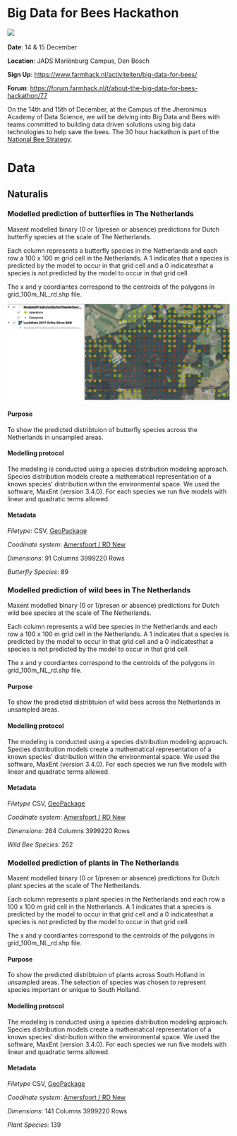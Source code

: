 # Big Data for Bees Hackathon

![](https://forum.farmhack.nl/uploads/default/original/1X/0b80356d1becfc73f48e015a915a08d2a4dc300b.png)

**Date**: 14 & 15 December

**Location**: JADS Mariënburg Campus, Den Bosch

**Sign Up**: https://www.farmhack.nl/activiteiten/big-data-for-bees/

**Forum**: https://forum.farmhack.nl/t/about-the-big-data-for-bees-hackathon/77


On the 14th and 15th of December, at the Campus of the Jheronimus Academy of Data Science, we will be delving into Big Data and Bees with teams committed to building data driven solutions using big data technologies to help save the bees. The 30 hour hackathon is part of the [National Bee Strategy](https://www.rijksoverheid.nl/onderwerpen/natuur-en-biodiversiteit/bijenstrategie).

# Data

## Naturalis

### Modelled prediction of butterflies in The Netherlands

Maxent modelled binary (0 or 1/presen or absence) predictions for Dutch butterfly species at the scale of The Netherlands. 

Each column represents a butterfly species in the Netherlands and each row a 100 x 100 m grid cell in the Netherlands. A 1 indicates that a species is predicted by the model to occur in that grid cell and a 0 indicatesthat a species is not predicted by the model to occur in that grid cell. 

The x and y coordiantes correspond to the centroids of the polygons in grid_100m_NL_rd.shp file.

![](https://raw.githubusercontent.com/FarmHackNL/Big-Data-for-Bees-Hackathon/master/images/butterflies.png)

#### Purpose
To show the predicted distribtuion of butterfly species across the Netherlands in unsampled areas.

#### Modelling protocol

The modeling is conducted using a species distribution modeling approach. Species distribution models create a mathematical representation of a known species' distribution within the environmental space. We used the software,  MaxEnt (version 3.4.0). For each species we run five models with linear and quadratic terms allowed.

#### Metadata

*Filetype*: CSV, [GeoPackage](https://www.geopackage.org)

*Coodinate system*: [Amersfoort / RD New](http://epsg.io/28992)

*Dimensions*: 91 Columns 3999220 Rows

*Butterfly Species*: 89

### Modelled prediction of wild bees in The Netherlands

Maxent modelled binary (0 or 1/presen or absence) predictions for Dutch wild bee species at the scale of The Netherlands. 

Each column represents a wild bee species in the Netherlands and each row a 100 x 100 m grid cell in the Netherlands. A 1 indicates that a species is predicted by the model to occur in that grid cell and a 0 indicatesthat a species is not predicted by the model to occur in that grid cell. 

The x and y coordiantes correspond to the centroids of the polygons in grid_100m_NL_rd.shp file.

#### Purpose
To show the predicted distribtuion of wild bees across the Netherlands in unsampled areas.

#### Modelling protocol

The modeling is conducted using a species distribution modeling approach. Species distribution models create a mathematical representation of a known species' distribution within the environmental space. We used the software,  MaxEnt (version 3.4.0). For each species we run five models with linear and quadratic terms allowed.

#### Metadata

*Filetype* CSV, [GeoPackage](https://www.geopackage.org)

*Coodinate system*: [Amersfoort / RD New](http://epsg.io/28992)

*Dimensions*: 264 Columns 3999220 Rows

*Wild Bee Species*: 262

### Modelled prediction of plants in The Netherlands

Maxent modelled binary (0 or 1/presen or absence) predictions for Dutch plant species at the scale of The Netherlands.
 
Each column represents a plant species in the Netherlands and each row a 100 x 100 m grid cell in the Netherlands. A 1 indicates that a species is predicted by the model to occur in that grid cell and a 0 indicatesthat a species is not predicted by the model to occur in that grid cell. 
 
 The x and y coordiantes correspond to the centroids of the polygons in grid_100m_NL_rd.shp file.


#### Purpose
To show the predicted distribtuion of plants across South Holland in unsampled areas. The selection of species was chosen to represent species important or unique to South Holland.

#### Modelling protocol
The modeling is conducted using a species distribution modeling approach. Species distribution models create a mathematical representation of a known species' distribution within the environmental space. We used the software,  MaxEnt (version 3.4.0). For each species we run five models with linear and quadratic terms allowed.

#### Metadata

*Filetype* CSV, [GeoPackage](https://www.geopackage.org)

*Coodinate system*: [Amersfoort / RD New](http://epsg.io/28992)

*Dimensions*: 141 Columns 3999220 Rows

*Plant Species*: 139